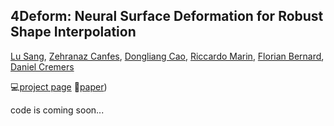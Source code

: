 ## 4Deform: Neural Surface Deformation for Robust Shape Interpolation

[Lu Sang](https://sangluisme.github.io/), [Zehranaz Canfes](), [Dongliang Cao](https://dongliangcao.github.io/), [Riccardo Marin](https://ricma.netlify.app/), [Florian Bernard](https://scholar.google.com/citations?user=9GrQ2KYAAAAJ&hl=en), [Daniel Cremers](https://scholar.google.com/citations?user=cXQciMEAAAAJ&hl=en)

💻[project page](https://4deform.github.io/)  📰[paper](https://arxiv.org/pdf/2502.20208))

code is coming soon...

